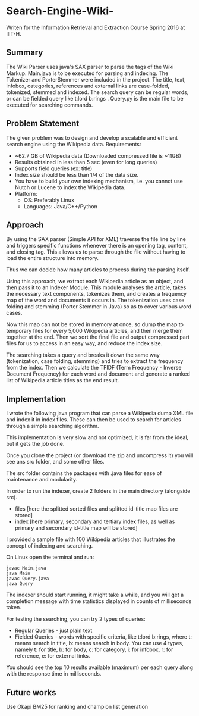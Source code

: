# Search-Engine-Wiki-
Writen for the Information Retrieval and Extraction Course Spring 2016 at IIIT-H.

## Summary
The Wiki Parser uses java's SAX parser to parse the tags of the Wiki Markup. Main.java is to be executed for parsing and indexing. The Tokenizer and PorterStemmer were included in the project. The title, text, infobox, categories, references and external links are case-folded, tokenized, stemmed and indexed. The search query can be regular words, or can be fielded query like t:lord b:rings . Query.py is the main file to be executed for searching  commands.

## Problem Statement

The given problem was to design and develop a scalable and efficient search engine using the Wikipedia data. Requirements:
* ~62.7 GB of Wikipedia data (Downloaded compressed file is ~11GB)
* Results obtained in less than 5 sec (even for long queries)
* Supports field queries (ex: title)
* Index size should be less than 1/4 of the data size.
* You have to build your own indexing mechanism, i.e. you cannot use Nutch or Lucene to index the Wikipedia data. 
* Platform:
  * OS: Preferably Linux
  * Languages: Java/C++/Python

## Approach

By using the SAX parser (Simple API for XML) traverse the file line by line and triggers specific functions whenever there is an opening tag, content, and closing tag. This allows us to parse through the file without having to load the entire structure into memory.

Thus we can decide how many articles to process during the parsing itself.

Using this approach, we extract each Wikipedia article as an object, and then pass it to an Indexer Module. This module analyses the article, takes the necessary text components, tokenizes them, and creates a frequency map of the word and documents it occurs in. The tokenization uses case folding and stemming (Porter Stemmer in Java) so as to cover various word cases.

Now this map can not be stored in memory at once, so dump the map to temporary files for every 5,000 Wikipedia articles, and then merge them together at the end. Then we sort the final file and output compressed part files for us to access in an easy way, and reduce the index size.

The searching takes a query and breaks it down the same way (tokenization, case folding, stemming) and tries to extract the frequency from the index. Then we calculate the TFIDF (Term Frequency - Inverse Document Frequency) for each word and document and generate a ranked list of Wikipedia article titles as the end result.

## Implementation
I wrote the following java program that can parse a Wikipedia dump XML file and index it in index files. These can then be used to search for articles through a simple searching algorithm.

This implementation is very slow and not optimized, it is far from the ideal, but it gets the job done.

Once you clone the project (or download the zip and uncompress it) you will see ans src folder, and some other files.

The src folder contains the packages with .java files for ease of maintenance and modularity.

In order to run the indexer, create 2 folders in the main directory (alongside src).
* files [here the splitted sorted files and splitted id-title map files are stored]
* index [here primary, secondary and tertiary index files, as well as primary and secondary id-title map will be stored]

I provided a sample file with 100 Wikipedia articles that illustrates the concept of indexing and searching.

On Linux open the terminal and run:
    
    javac Main.java
    java Main
    javac Query.java
    java Query

The indexer should start running, it might take a while, and you will get a completion message with time statistics displayed in counts of milliseconds taken.

For testing the searching, you can try 2 types of queries:

* Regular Queries - just plain text
* Fielded Queries - words with specific criteria, like t:lord b:rings, where t: means search in title, b: means search in body. You can use 4 types, namely t: for title, b: for body, c: for category, i: for infobox, r: for reference, e: for external links.

You should see the top 10 results available (maximum) per each query along with the response time in milliseconds.

## Future works
Use Okapi BM25 for ranking and champion list generation
